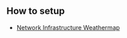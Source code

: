 ## How to setup

* [Network Infrastructure Weathermap](http://www.blog.labouardy.com/network-infrastructure-weathermap/)
